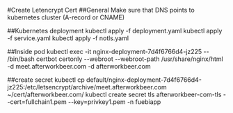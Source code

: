 #Create Letencrypt Cert
##General
Make sure that DNS points to kubernetes cluster (A-record or CNAME)

##Kubernetes deployment
kubectl apply -f deployment.yaml 
kubectl apply -f service.yaml 
kubectl apply -f notls.yaml 

##Inside pod
kubectl exec -it nginx-deployment-7d4f6766d4-jz225 -- /bin/bash
certbot certonly --webroot --webroot-path /usr/share/nginx/html -d meet.afterworkbeer.com -d afterworkbeer.com

##create secret
kubectl cp default/nginx-deployment-7d4f6766d4-jz225:/etc/letsencrypt/archive/meet.afterworkbeer.com ~/cert/afterworkbeer.com/
kubectl create secret tls afterworkbeer-com-tls --cert=fullchain1.pem --key=privkey1.pem -n fuebiapp